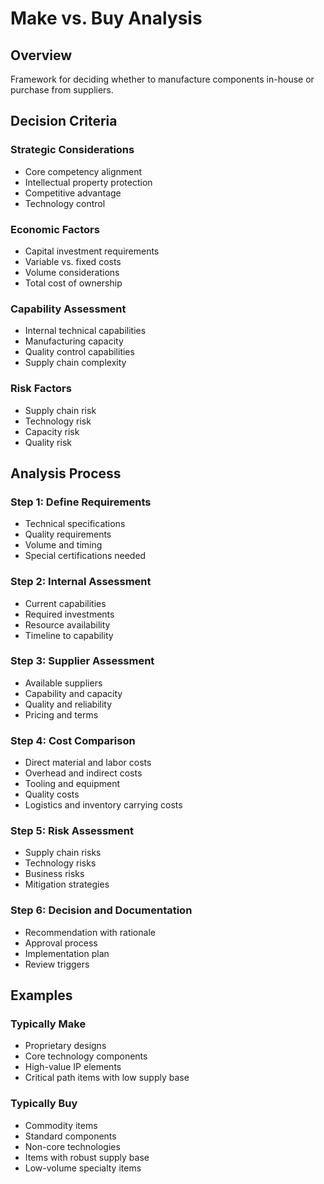 # Make vs. Buy Analysis

## Overview

Framework for deciding whether to manufacture components in-house or purchase from suppliers.

## Decision Criteria

### Strategic Considerations
- Core competency alignment
- Intellectual property protection
- Competitive advantage
- Technology control

### Economic Factors
- Capital investment requirements
- Variable vs. fixed costs
- Volume considerations
- Total cost of ownership

### Capability Assessment
- Internal technical capabilities
- Manufacturing capacity
- Quality control capabilities
- Supply chain complexity

### Risk Factors
- Supply chain risk
- Technology risk
- Capacity risk
- Quality risk

## Analysis Process

### Step 1: Define Requirements
- Technical specifications
- Quality requirements
- Volume and timing
- Special certifications needed

### Step 2: Internal Assessment
- Current capabilities
- Required investments
- Resource availability
- Timeline to capability

### Step 3: Supplier Assessment
- Available suppliers
- Capability and capacity
- Quality and reliability
- Pricing and terms

### Step 4: Cost Comparison
- Direct material and labor costs
- Overhead and indirect costs
- Tooling and equipment
- Quality costs
- Logistics and inventory carrying costs

### Step 5: Risk Assessment
- Supply chain risks
- Technology risks
- Business risks
- Mitigation strategies

### Step 6: Decision and Documentation
- Recommendation with rationale
- Approval process
- Implementation plan
- Review triggers

## Examples

### Typically Make
- Proprietary designs
- Core technology components
- High-value IP elements
- Critical path items with low supply base

### Typically Buy
- Commodity items
- Standard components
- Non-core technologies
- Items with robust supply base
- Low-volume specialty items
